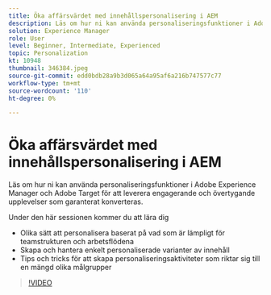 ```yaml
---
title: Öka affärsvärdet med innehållspersonalisering i AEM
description: Läs om hur ni kan använda personaliseringsfunktioner i Adobe Experience Manager och Adobe Target för att leverera engagerande och övertygande upplevelser som garanterat konverteras.
solution: Experience Manager
role: User
level: Beginner, Intermediate, Experienced
topic: Personalization
kt: 10948
thumbnail: 346384.jpeg
source-git-commit: edd0bdb28a9b3d065a64a95af6a216b747577c77
workflow-type: tm+mt
source-wordcount: '110'
ht-degree: 0%

---
```


# Öka affärsvärdet med innehållspersonalisering i AEM

Läs om hur ni kan använda personaliseringsfunktioner i Adobe Experience Manager och Adobe Target för att leverera engagerande och övertygande upplevelser som garanterat konverteras.

Under den här sessionen kommer du att lära dig

* Olika sätt att personalisera baserat på vad som är lämpligt för teamstrukturen och arbetsflödena
* Skapa och hantera enkelt personaliserade varianter av innehåll
* Tips och tricks för att skapa personaliseringsaktiviteter som riktar sig till en mängd olika målgrupper

>[!VIDEO](https://video.tv.adobe.com/v/346384/?quality=12&learn=on)
